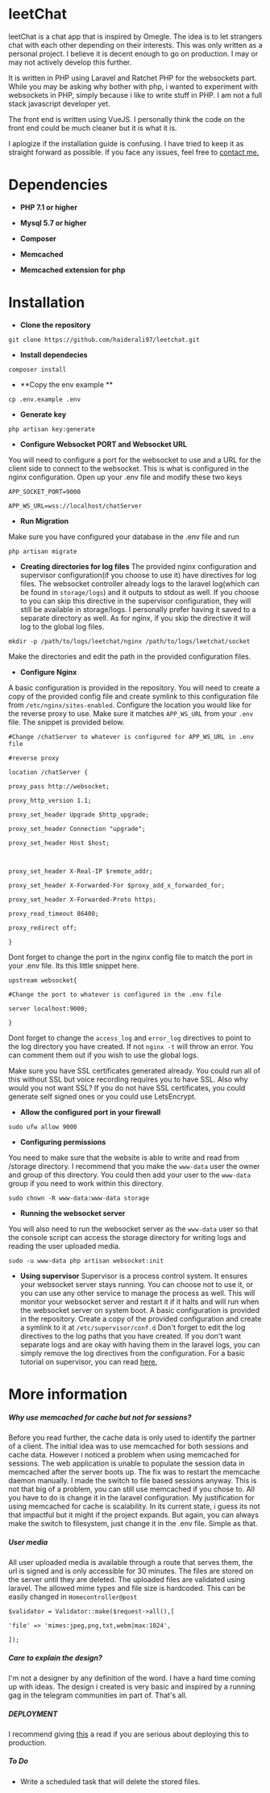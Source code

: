 #  leetChat

  

leetChat is a chat app that is inspired by Omegle. The idea is to let strangers chat with each other depending on their interests. This was only written as a personal project. I believe it is decent enough to go on production. I may or may not actively develop this further.

  

It is written in PHP using Laravel and Ratchet PHP for the websockets part. While you may be asking why bother with php, i wanted to experiment with websockets in PHP, simply because i like to write stuff in PHP. I am not a full stack javascript developer yet.

  

The front end is written using VueJS. I personally think the code on the front end could be much cleaner but it is what it is.

  I aplogize if the installation guide is confusing. I have tried to keep it as straight forward as possible. If you face any issues, feel free to [contact me.](https://t.me/h4iderali)  

# Dependencies

-  **PHP 7.1 or higher**

-  **Mysql 5.7 or higher**

-  **Composer**

-  **Memcached**

-  **Memcached extension for php**

  
  

# Installation

-  **Clone the repository**

```
git clone https://github.com/haiderali97/leetchat.git
```

-  **Install dependecies**

```
composer install

```

- **Copy the env example **

```
cp .env.example .env

```

-  **Generate key**

```
php artisan key:generate

```

-  **Configure Websocket PORT and Websocket URL**

You will need to configure a port for the websocket to use and a URL for the client side to connect to the websocket. This is what is configured in the nginx configuration. Open up your .env file and modify these two keys

```
APP_SOCKET_PORT=9000

APP_WS_URL=wss://localhost/chatServer

```

  

-  **Run Migration**

Make sure you have configured your database in the .env file and run

```
php artisan migrate

```

- **Creating directories for log files**
The provided nginx configuration and supervisor configuration(if you choose to use it) have directives for log files. The websocket controller already logs to the laravel log(which can be found in ```storage/logs```) and it outputs to stdout as well. If you choose to you can skip this directive in  the supervisor configuration, they will still be available in storage/logs. I personally prefer having it saved to a separate directory as well. As for nginx, if you skip the directive it will log to the global log files.  
```
mkdir -p /path/to/logs/leetchat/nginx /path/to/logs/leetchat/socket
```
Make the directories and edit the path in the provided configuration files.

-  **Configure Nginx**

A basic configuration is provided in the repository. You will need to create a copy of the provided config file and create symlink to this configuration file from ```/etc/nginx/sites-enabled```.  Configure the location you would like for the reverse proxy to use. Make sure it matches ```APP_WS_URL``` from your ```.env``` file. The snippet is provided below.

```
#Change /chatServer to whatever is configured for APP_WS_URL in .env file

#reverse proxy

location /chatServer {

proxy_pass http://websocket;

proxy_http_version 1.1;

proxy_set_header Upgrade $http_upgrade;

proxy_set_header Connection "upgrade";

proxy_set_header Host $host;

  

proxy_set_header X-Real-IP $remote_addr;

proxy_set_header X-Forwarded-For $proxy_add_x_forwarded_for;

proxy_set_header X-Forwarded-Proto https;

proxy_read_timeout 86400;

proxy_redirect off;

}
```

Dont forget to change the port in the nginx config file to match the port in your .env file. Its this little snippet here.

```
upstream websocket{

#Change the port to whatever is configured in the .env file

server localhost:9000;

}
```
Dont forget to change the ```access_log``` and ```error_log``` directives to point to the log directory you have created. If not ```nginx -t``` will throw an error. You can comment them out if you wish to use the global logs.

Make sure you have SSL certificates generated already. You could run all of this without SSL but voice recording requires you to have SSL. Also why would you not want SSL? If you do not have SSL certificates, you could generate self signed ones or you could use LetsEncrypt.

-  **Allow the configured port in your firewall**

```
sudo ufw allow 9000
```

-  **Configuring permissions**

You need to make sure that the website is able to write and read from /storage directory. I recommend that you make the ```www-data``` user the owner and group of this directory. You could then add your user to the ```www-data``` group if you need to work within this directory.

```
sudo chown -R www-data:www-data storage
```

-  **Running the websocket server**

You will also need to run the websocket server as the ```www-data``` user so that the console script can access the storage directory for writing logs and reading the user uploaded media.

```
sudo -u www-data php artisan websocket:init
```

  - **Using supervisor**
  Supervisor is a process control system. It ensures your websocket server stays running. You can choose not to use it, or you can use any other service to manage the process as well. This will monitor your websocket server and restart it if it halts and will run when the websocket server on system boot. A basic configuration is provided in the repository. Create a copy of the provided configuration and create a symlink to it at ```/etc/supervisor/conf.d```
Don't forget to edit the log directives to the log paths that you have created. If you don't want separate logs and are okay with having them in the laravel logs, you can simply remove the log directives from the configuration.
For a basic tutorial on supervisor, you can read [here.](https://serversforhackers.com/c/monitoring-processes-with-supervisord)  
  

# More information



  

##### Why use memcached for cache but not for sessions?

Before you read further, the cache data is only used to identify the partner of a client. The initial idea was to use memcached for both sessions and cache data. However i noticed a problem when using memcached for sessions. The web application is unable to populate the session data in memcached after the server boots up. The fix was to restart the memcache daemon manually. I made the switch to file based sessions anyway. This is not that big of a problem, you can still use memcached if you chose to. All you have to do is change it in the laravel configuration. My justification for using memcached for cache is scalability. In its current state, i guess its not that impactful but it might if the project expands. But again, you can always make the switch to filesystem, just change it in the .env file. Simple as that.

  

##### User media

All user uploaded media is available through a route that serves them, the url is signed and is only accessible for 30 minutes. The files are stored on the server until they are deleted.
The uploaded files are validated using laravel. The allowed mime types and file size is hardcoded. This can be easily changed in ```Homecontroller@post```
```
$validator = Validator::make($request->all(),[

'file' => 'mimes:jpeg,png,txt,webm|max:1024',

]);
```

  

##### Care to explain the design?

I'm not a designer by any definition of the word. I have a hard time coming up with ideas. The design i created is very basic and inspired by a running gag in the telegram communities im part of. That's all.

  ##### DEPLOYMENT 
I recommend giving [this](http://socketo.me/docs/deploy) a read if you are serious about deploying this to production.

##### To Do

- Write a scheduled task that will delete the stored files.


